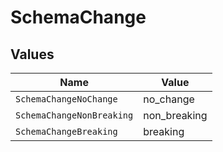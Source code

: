 # SchemaChange


## Values

| Name                      | Value                     |
| ------------------------- | ------------------------- |
| `SchemaChangeNoChange`    | no_change                 |
| `SchemaChangeNonBreaking` | non_breaking              |
| `SchemaChangeBreaking`    | breaking                  |